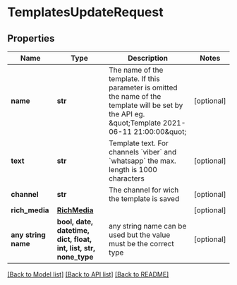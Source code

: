 # TemplatesUpdateRequest


## Properties
Name | Type | Description | Notes
------------ | ------------- | ------------- | -------------
**name** | **str** | The name of the template. If this parameter is omitted the name of the template will be set by the API eg. \&quot;Template 2021-06-11 21:00:00\&quot; | [optional] 
**text** | **str** | Template text. For channels &#x60;viber&#x60; and &#x60;whatsapp&#x60; the max. length is 1000 characters | [optional] 
**channel** | **str** | The channel for wich the template is saved | [optional] 
**rich_media** | [**RichMedia**](RichMedia.md) |  | [optional] 
**any string name** | **bool, date, datetime, dict, float, int, list, str, none_type** | any string name can be used but the value must be the correct type | [optional]

[[Back to Model list]](../../README.md#models) [[Back to API list]](../../README.md#available-methods) [[Back to README]](../../README.md)


